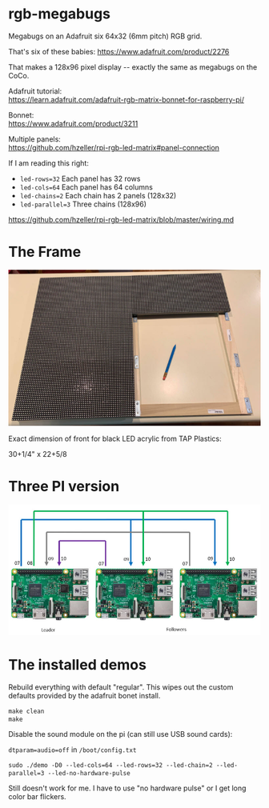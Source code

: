 # rgb-megabugs
Megabugs on an Adafruit six 64x32 (6mm pitch) RGB grid.

That's six of these babies:
https://www.adafruit.com/product/2276

That makes a 128x96 pixel display -- exactly the same as megabugs on the CoCo.

Adafruit tutorial:<br>
https://learn.adafruit.com/adafruit-rgb-matrix-bonnet-for-raspberry-pi/

Bonnet:<br>
https://www.adafruit.com/product/3211

Multiple panels:<br>
https://github.com/hzeller/rpi-rgb-led-matrix#panel-connection

If I am reading this right:
  - `led-rows=32` Each panel has 32 rows
  - `led-cols=64` Each panel has 64 columns
  - `led-chains=2` Each chain has 2 panels (128x32)
  - `led-parallel=3` Three chains (128x96)
  
https://github.com/hzeller/rpi-rgb-led-matrix/blob/master/wiring.md

# The Frame

![](art/frame.jpg)

Exact dimension of front for black LED acrylic from TAP Plastics:

30+1/4" x 22+5/8

# Three PI version

![](art/threepi.jpg)

# The installed demos

Rebuild everything with default "regular". This wipes out the custom defaults provided by the
adafruit bonet install.

```
make clean
make
```

Disable the sound module on the pi (can still use USB sound cards):

`dtparam=audio=off` in `/boot/config.txt`

```
sudo ./demo -D0 --led-cols=64 --led-rows=32 --led-chain=2 --led-parallel=3 --led-no-hardware-pulse
```

Still doesn't work for me. I have to use "no hardware pulse" or I get long color bar flickers.

